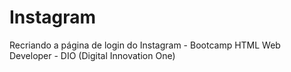 # Instagram
 Recriando a página de login do Instagram - Bootcamp HTML Web Developer - DIO (Digital Innovation One)
